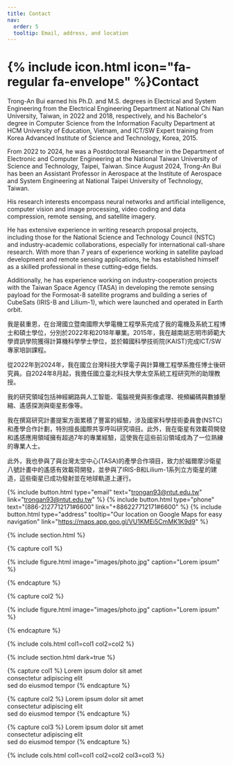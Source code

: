 ```yaml
---
title: Contact
nav:
  order: 5
  tooltip: Email, address, and location
---
```


# {% include icon.html icon="fa-regular fa-envelope" %}Contact

Trong-An Bui earned his Ph.D. and M.S. degrees in Electrical and System Engineering from the Electrical Engineering Department at National Chi Nan University, Taiwan, in 2022 and 2018, respectively, and his Bachelor's degree in Computer Science from the Information Faculty Department at HCM University of Education, Vietnam, and ICT/SW Expert training from Korea Advanced Institute of Science and Technology, Korea, 2015.

From 2022 to 2024, he was a Postdoctoral Researcher in the Department of Electronic and Computer Engineering at the National Taiwan University of Science and Technology, Taipei, Taiwan. Since August 2024, Trong-An Bui has been an Assistant Professor in Aerospace at the Institute of Aerospace and System Engineering at National Taipei University of Technology, Taiwan.

His research interests encompass neural networks and artificial intelligence, computer vision and image processing, video coding and data compression, remote sensing, and satellite imagery.

He has extensive experience in writing research proposal projects, including those for the National Science and Technology Council (NSTC) and industry-academic collaborations, especially for international call-share research. With more than 7 years of experience working in satellite payload development and remote sensing applications, he has established himself as a skilled professional in these cutting-edge fields.

Additionally, he has experience working on industry-cooperation projects with the Taiwan Space Agency (TASA) in developing the remote sensing payload for the Formosat-8 satellite programs and building a series of CubeSats (IRIS-B and Lilium-1), which were launched and operated in Earth orbit.

我是裴重恩，在台灣國立暨南國際大學電機工程學系完成了我的電機及系統工程博士和碩士學位，分別於2022年和2018年畢業。2015年，我在越南胡志明市師範大學資訊學院獲得計算機科學學士學位，並於韓國科學技術院(KAIST)完成ICT/SW專家培訓課程。

從2022年到2024年，我在國立台灣科技大學電子與計算機工程學系擔任博士後研究員。自2024年8月起，我擔任國立臺北科技大學太空系統工程研究所的助理教授。

我的研究領域包括神經網路與人工智能、電腦視覺與影像處理、視頻編碼與數據壓縮、遙感探測與衛星影像等。

我在撰寫研究計畫提案方面累積了豐富的經驗，涉及國家科學技術委員會(NSTC)和產學合作計劃，特別擅長國際共享呼叫研究項目。此外，我在衛星有效載荷開發和遙感應用領域擁有超過7年的專業經驗，這使我在這些前沿領域成為了一位熟練的專業人士。

此外，我也參與了與台灣太空中心(TASA)的產學合作項目，致力於福爾摩沙衛星八號計畫中的遙感有效載荷開發，並參與了IRIS-B和Lilium-1系列立方衛星的建造，這些衛星已成功發射並在地球軌道上運行。

{%
  include button.html
  type="email"
  text="trongan93@ntut.edu.tw"
  link="trongan93@ntut.edu.tw"
%}
{%
  include button.html
  type="phone"
  text="(886-2)27712171#6600"
  link="+886227712171#6600"
%}
{%
  include button.html
  type="address"
  tooltip="Our location on Google Maps for easy navigation"
  link="https://maps.app.goo.gl/VU1KMEi5CmMK1K9d9"
%}

{% include section.html %}

{% capture col1 %}

{%
  include figure.html
  image="images/photo.jpg"
  caption="Lorem ipsum"
%}

{% endcapture %}

{% capture col2 %}

{%
  include figure.html
  image="images/photo.jpg"
  caption="Lorem ipsum"
%}

{% endcapture %}

{% include cols.html col1=col1 col2=col2 %}

{% include section.html dark=true %}

{% capture col1 %}
Lorem ipsum dolor sit amet  
consectetur adipiscing elit  
sed do eiusmod tempor
{% endcapture %}

{% capture col2 %}
Lorem ipsum dolor sit amet  
consectetur adipiscing elit  
sed do eiusmod tempor
{% endcapture %}

{% capture col3 %}
Lorem ipsum dolor sit amet  
consectetur adipiscing elit  
sed do eiusmod tempor
{% endcapture %}

{% include cols.html col1=col1 col2=col2 col3=col3 %}

